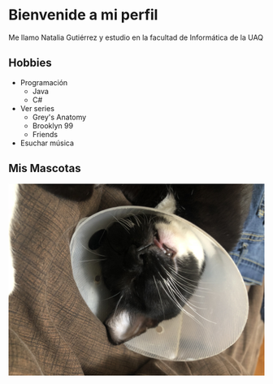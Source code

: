 # Bienvenide a mi perfil

Me llamo Natalia Gutiérrez y estudio en la facultad de Informática de la UAQ

## Hobbies

- Programación
    - Java
    - C#
- Ver series
    - Grey's Anatomy
    - Brooklyn 99
    - Friends
- Esuchar música

## Mis Mascotas

![Foto de mi mascota](galleta.JPG)
